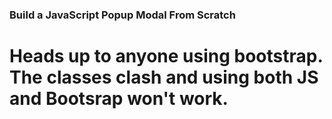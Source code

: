 ### Build a JavaScript Popup Modal From Scratch

# Heads up to anyone using bootstrap. The classes clash and using both JS and Bootsrap won't work.
